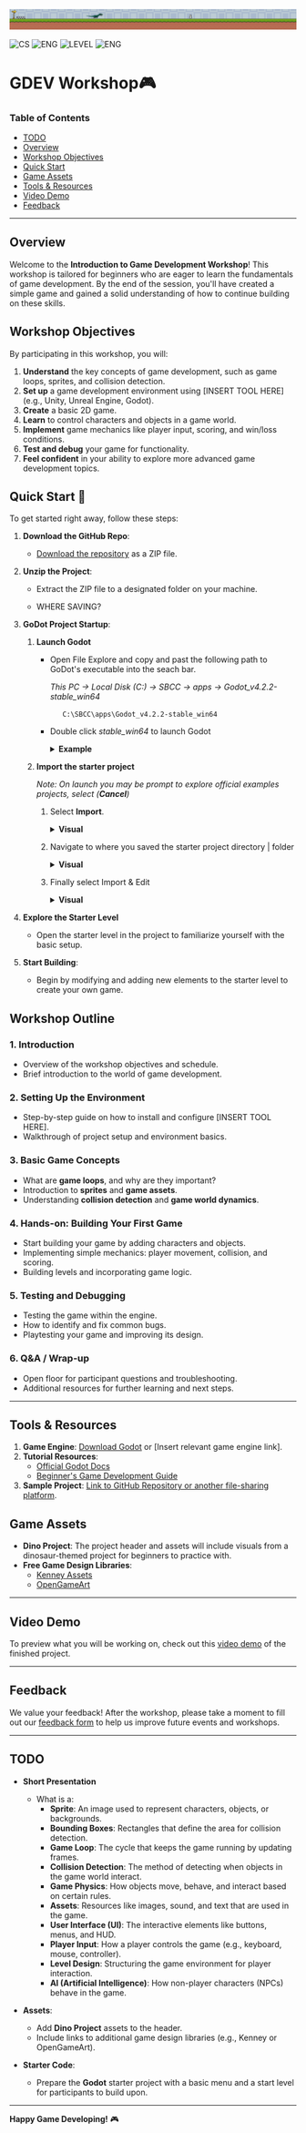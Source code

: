 ![alt text](./ReadMeAssets/header.png "Header")

![CS](https://img.shields.io/badge/SBCC-CSCLUB-blue)
![ENG](https://img.shields.io/badge/ENG-GODOT-green)
![LEVEL](https://img.shields.io/badge/LEVEL-INTRO-lightgreen)
![ENG](https://img.shields.io/badge/ENG-GODOT-green)

# GDEV Workshop🎮

### Table of Contents
* [TODO](#todo)
* [Overview](#overview)
* [Workshop Objectives](#workshop-objectives)
* [Quick Start](#quick-start)
* [Game Assets](#game-assets)
* [Tools & Resources](#tools--resources)
* [Video Demo](#video-demo)
* [Feedback](#feedback)


---

## Overview

Welcome to the **Introduction to Game Development Workshop**! This workshop is tailored for beginners who are eager to learn the fundamentals of game development. By the end of the session, you'll have created a simple game and gained a solid understanding of how to continue building on these skills.

## Workshop Objectives

By participating in this workshop, you will:
1. **Understand** the key concepts of game development, such as game loops, sprites, and collision detection.
2. **Set up** a game development environment using [INSERT TOOL HERE] (e.g., Unity, Unreal Engine, Godot).
3. **Create** a basic 2D game.
4. **Learn** to control characters and objects in a game world.
5. **Implement** game mechanics like player input, scoring, and win/loss conditions.
6. **Test and debug** your game for functionality.
7. **Feel confident** in your ability to explore more advanced game development topics.

## Quick Start 🚀

To get started right away, follow these steps:

1. **Download the GitHub Repo**: 
   - [Download the repository](https://github.com/MitchellTucker1/CS-GDev) as a ZIP file.

2. **Unzip the Project**:
   - Extract the ZIP file to a designated folder on your machine.

   - WHERE SAVING?

3. **GoDot Project Startup**:

   1. **Launch Godot** 

      - Open File Explore and copy and past the following path to GoDot's executable into the seach bar.

         *This PC -> Local Disk (C:) -> SBCC -> apps -> Godot_v4.2.2-stable_win64*
         ```
            C:\SBCC\apps\Godot_v4.2.2-stable_win64
         ```

      - Double click *stable_win64* to launch Godot
         <details>
         <summary><b>Example</b></summary>

         ![alt text](./ReadMeAssets/launchPath.png "Path")
         </details>
      

   2. **Import the starter project**

      *Note: On launch you may be prompt to explore official examples projects, select (**Cancel**)*

      1. Select **Import**.

         <details>
         <summary><b>Visual</b></summary>

         ![alt text](./ReadMeAssets/import.png "Import")
         </details>
      

      2. Navigate to where you saved the starter project directory | folder
         <details>
         <summary><b>Visual</b></summary>

         ![alt text](./ReadMeAssets/repoLocation.png "Import")
         </details>

      3. Finally select Import & Edit

         <details>
         <summary><b>Visual</b></summary>

         ![alt text](./ReadMeAssets/importEdit.png "Import")
         </details>

4. **Explore the Starter Level**
   - Open the starter level in the project to familiarize yourself with the basic setup.

5. **Start Building**:
   - Begin by modifying and adding new elements to the starter level to create your own game.

## Workshop Outline

### 1. Introduction
   - Overview of the workshop objectives and schedule.
   - Brief introduction to the world of game development.

### 2. Setting Up the Environment
   - Step-by-step guide on how to install and configure [INSERT TOOL HERE].
   - Walkthrough of project setup and environment basics.

### 3. Basic Game Concepts
   - What are **game loops**, and why are they important?
   - Introduction to **sprites** and **game assets**.
   - Understanding **collision detection** and **game world dynamics**.

### 4. Hands-on: Building Your First Game
   - Start building your game by adding characters and objects.
   - Implementing simple mechanics: player movement, collision, and scoring.
   - Building levels and incorporating game logic.

### 5. Testing and Debugging
   - Testing the game within the engine.
   - How to identify and fix common bugs.
   - Playtesting your game and improving its design.

### 6. Q&A / Wrap-up
   - Open floor for participant questions and troubleshooting.
   - Additional resources for further learning and next steps.

---

## Tools & Resources

1. **Game Engine**: [Download Godot](https://godotengine.org/download) or [Insert relevant game engine link].
2. **Tutorial Resources**:
   - [Official Godot Docs](https://docs.godotengine.org/en/stable/)
   - [Beginner's Game Development Guide](#)
3. **Sample Project**: [Link to GitHub Repository or another file-sharing platform](#).

## Game Assets

- **Dino Project**: The project header and assets will include visuals from a dinosaur-themed project for beginners to practice with.
- **Free Game Design Libraries**:
   - [Kenney Assets](https://kenney.nl/assets)
   - [OpenGameArt](https://opengameart.org)

---

## Video Demo

To preview what you will be working on, check out this [video demo](#) of the finished project.

---

## Feedback

We value your feedback! After the workshop, please take a moment to fill out our [feedback form](#) to help us improve future events and workshops.

---

## TODO

- **Short Presentation**
    - What is a:
        - **Sprite**: An image used to represent characters, objects, or backgrounds.
        - **Bounding Boxes**: Rectangles that define the area for collision detection.
        - **Game Loop**: The cycle that keeps the game running by updating frames.
        - **Collision Detection**: The method of detecting when objects in the game world interact.
        - **Game Physics**: How objects move, behave, and interact based on certain rules.
        - **Assets**: Resources like images, sound, and text that are used in the game.
        - **User Interface (UI)**: The interactive elements like buttons, menus, and HUD.
        - **Player Input**: How a player controls the game (e.g., keyboard, mouse, controller).
        - **Level Design**: Structuring the game environment for player interaction.
        - **AI (Artificial Intelligence)**: How non-player characters (NPCs) behave in the game.

- **Assets**:
    - Add **Dino Project** assets to the header.
    - Include links to additional game design libraries (e.g., Kenney or OpenGameArt).

- **Starter Code**:
    - Prepare the **Godot** starter project with a basic menu and a start level for participants to build upon.

---

**Happy Game Developing!** 🎮

